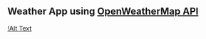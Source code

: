 ## Weather App using [OpenWeatherMap API](https://openweathermap.org/api)  
[!Alt Text](https://user-images.githubusercontent.com/68913871/145236570-5ca47006-aee6-4ca6-8177-5befd9ddf3f8.gif)
